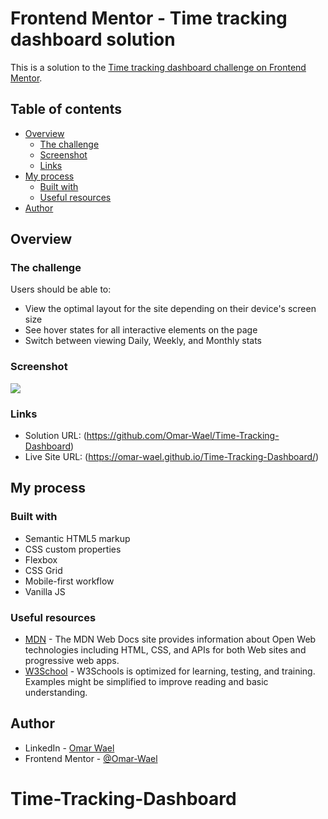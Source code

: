 # Frontend Mentor - Time tracking dashboard solution

This is a solution to the [Time tracking dashboard challenge on Frontend Mentor](https://www.frontendmentor.io/challenges/time-tracking-dashboard-UIQ7167Jw).

## Table of contents

- [Overview](#overview)
  - [The challenge](#the-challenge)
  - [Screenshot](#screenshot)
  - [Links](#links)
- [My process](#my-process)
  - [Built with](#built-with)
  - [Useful resources](#useful-resources)
- [Author](#author)

## Overview

### The challenge

Users should be able to:

- View the optimal layout for the site depending on their device's screen size
- See hover states for all interactive elements on the page
- Switch between viewing Daily, Weekly, and Monthly stats

### Screenshot

![](./screenshot.jpg)

### Links

- Solution URL: (https://github.com/Omar-Wael/Time-Tracking-Dashboard)
- Live Site URL: (https://omar-wael.github.io/Time-Tracking-Dashboard/)

## My process

### Built with

- Semantic HTML5 markup
- CSS custom properties
- Flexbox
- CSS Grid
- Mobile-first workflow
- Vanilla JS

### Useful resources

- [MDN](https://developer.mozilla.org/en-US/) - The MDN Web Docs site provides information about Open Web technologies including HTML, CSS, and APIs for both Web sites and progressive web apps.
- [W3School](https://www.w3schools.com/) - W3Schools is optimized for learning, testing, and training. Examples might be simplified to improve reading and basic understanding.

## Author

- LinkedIn - [Omar Wael](https://www.linkedin.com/in/omar-wael/)
- Frontend Mentor - [@Omar-Wael](https://www.frontendmentor.io/profile/Omar-Wael)
# Time-Tracking-Dashboard
